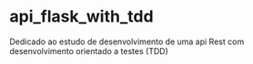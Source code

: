 # api_flask_with_tdd
Dedicado ao estudo de desenvolvimento de uma api Rest com desenvolvimento orientado a testes (TDD)
